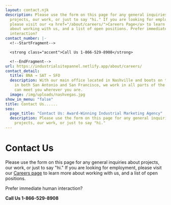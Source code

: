 ```yaml
---
layout: contact.njk
description: Please use the form on this page for any general inquiries about
  projects, our work, or just to say "hi." If you are looking for employment,
  please visit our <a href="/about/careers/">Careers Page</a> to learn more
  about working with us, and a list of open positions. Prefer immediate human
  interaction?
contact_number: |-
  <!--StartFragment-->

  <strong class="accent">Call Us 1-866-529-8908</strong>

  <!--EndFragment-->
url: https://industrialsitepannel.netlify.app/about/careers/
contact_detail:
  title: BNA → SAT → SFO
  description: With our main office located in Nashville and boots on the ground
    in both San Antonio and San Francisco, we work in all parts of the U.S. and
    can meet you wherever you are.
  image: /img/uploads/nashvegas.jpg
show_in_menu: "false"
title: Contact Us......
seo:
  page_title: "Contact Us: Award-Winning Industrial Marketing Agency"
  description: Please use the form on this page for any general inquiries about
    projects, our work, or just to say "hi."
---
```

# Contact Us
Please use the form on this page for any general inquiries about projects, our work, or just to say "hi." If you are looking for employment, please visit our <a href="/about/careers/">Careers page</a> to learn more about working with us, and a list of open positions.</p>

Prefer immediate human interaction?

<strong class="accent">Call Us 1-866-529-8908</strong>